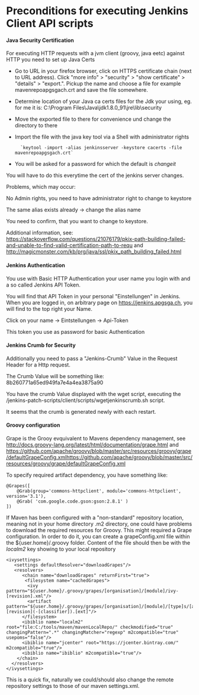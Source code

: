 # Preconditions for executing Jenkins Client API scripts

#### Java Security Certification

For executing HTTP requests with a jvm client (groovy, java eetc) against HTTP you need to set up Java Certs

+ Go to URL in your firefox browser, click on HTTPS certificate chain (next to URL address). Click "more info" > "security" > "show certificate" > "details" > "export.". Pickup the name and choose a file for example mavenrepoapgsgach.crt and save the file somewhere. 
+ Determine location of your Java ca certs files for the Jdk your using, eg. for me it is: C:\Program Files\Java\jdk1.8.0_91\jre\lib\security
+ Move the exported file to there for convenience und change the directory to there
+ Import the file with the java key tool via a Shell with administrator rights
 	
 		`keytool -import -alias jenkinsserver -keystore cacerts -file mavenrepoapgsgach.crt`
 	
 
+ You will be asked for a password for which the default is *changeit*
 
You will have to do this everytime the cert of the jenkins server changes.

Problems, which may occur: 

No Admin rights, you need to have administrator right to change to keystore

The same alias exists already -> change the alias name

You need to confirm, that you want to change to keystore.

Additional information, see: <https://stackoverflow.com/questions/21076179/pkix-path-building-failed-and-unable-to-find-valid-certification-path-to-requ> and <http://magicmonster.com/kb/prg/java/ssl/pkix_path_building_failed.html>

#### Jenkins Authentication 
 
 You use with Basic HTTP Authentication your user name you login with and a so called Jenkins API Token. 
 
You will find that API Token in your personal "Einstellungen" in Jenkins. When you are logged in, on arbitrary page on https://jenkins.apgsga.ch, you will find to the top right your Name. 

Click on your name -> Eintstellungen -> Api-Token 

This token you use as password for basic Authentication

#### Jenkins Crumb for Security

Additionally you need to pass a "Jenkins-Crumb" Value in the Request Header for a Http request.

The Crumb Value will be something like: 8b260771a65ed949fa7e4a4ea3875a90

You have the crumb Value displayed with the wget script, executing the /jenkins-patch-scripts/client/scripts/wgetjenkinscrumb.sh script. 

It seems that the crumb is generated newly with each restart.

#### Groovy configuration

Grape is the Grooy evquivalent to Mavens dependency management, see <http://docs.groovy-lang.org/latest/html/documentation/grape.html> and <https://github.com/apache/groovy/blob/master/src/resources/groovy/grape/defaultGrapeConfig.xmlhttps://github.com/apache/groovy/blob/master/src/resources/groovy/grape/defaultGrapeConfig.xml>

To specify required artifact dependency, you have something like: 

    @Grapes([
		@Grab(group='commons-httpclient', module='commons-httpclient', version='3.1'),
		@Grab( 'com.google.code.gson:gson:2.8.1' )
	]) 

If Maven has been configured with a "non-standard" repository location, meaning not in your home directory .m2 directory, one could have problems to download the required resources for Groovy. This might required a Grape configuration. In order to do it, you can create a grapeConfig.xml file within the ${user.home}/.groovy folder. Content of the file should then be with the *localm2* key showing to your local repository


    <ivysettings>
       <settings defaultResolver="downloadGrapes"/>
       <resolvers>
	      <chain name="downloadGrapes" returnFirst="true">
	       <filesystem name="cachedGrapes">
		    <ivy pattern="${user.home}/.groovy/grapes/[organisation]/[module]/ivy-[revision].xml"/>
		    <artifact pattern="${user.home}/.groovy/grapes/[organisation]/[module]/[type]s/[artifact]-[revision](-[classifier]).[ext]"/>
	      </filesystem>
	      <ibiblio name="localm2" root="file:C:/tools/maven/mavenLocalRepo/" checkmodified="true" changingPattern=".*" changingMatcher="regexp" m2compatible="true" usepoms="false"/>
	      <ibiblio name="jcenter" root="https://jcenter.bintray.com/" m2compatible="true"/>
	      <ibiblio name="ibiblio" m2compatible="true"/>
	    </chain>
      </resolvers>
    </ivysettings>
    
This is a quick fix, naturally we could/should also change the remote repository settings to those of our maven settings.xml.






